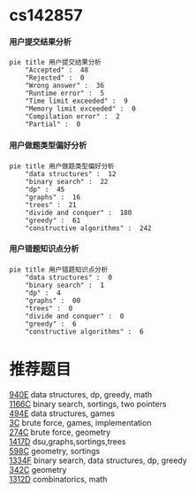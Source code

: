# cs142857

<!-- tabs:start -->



#### **用户提交结果分析**

```mermaid
pie title 用户提交结果分析
    "Accepted" :  48
    "Rejected" :  0
    "Wrong answer" :  36
    "Runtime error" :  5
    "Time limit exceeded" :  9
    "Memory limit exceeded" :  0
    "Compilation error" :  2
    "Partial" :  0
```

#### **用户做题类型偏好分析**

```mermaid
pie title 用户做题类型偏好分析
    "data structures" :  12
    "binary search" :  22
    "dp" :  45
    "graphs" :  16
    "trees" :  21
    "divide and conquer" :  180
    "greedy" :  61
    "constructive algorithms" :  242
```
#### **用户错题知识点分析**

```mermaid
pie title 用户错题知识点分析
    "data structures" :  0
    "binary search" :  1
    "dp" :  4
    "graphs" :  00
    "trees" :  0
    "divide and conquer" :  0
    "greedy" :  6
    "constructive algorithms" :  6
```



<!-- tabs:end -->
# 推荐题目
[940E](https://codeforces.com/contest/940/problem/E)		data structures,
                        dp,
                        greedy,
                        math		  
[1166C](https://codeforces.com/contest/1166/problem/C)		binary search,
                        sortings,
                        two pointers		  
[494E](https://codeforces.com/contest/494/problem/E)		data structures,
                        games		  
[3C](https://codeforces.com/contest/3/problem/C)		brute force,
                        games,
                        implementation		  
[274C](https://codeforces.com/contest/274/problem/C)		brute force,
                        geometry		  
[1417D](https://codeforces.com/contest/1417/problem/D)		dsu,graphs,sortings,trees		  
[598C](https://codeforces.com/contest/598/problem/C)		geometry,
                        sortings		  
[1334F](https://codeforces.com/contest/1334/problem/F)		binary search,
                        data structures,
                        dp,
                        greedy		  
[342C](https://codeforces.com/contest/342/problem/C)		geometry		  
[1312D](https://codeforces.com/contest/1312/problem/D)		combinatorics,
                        math		  
